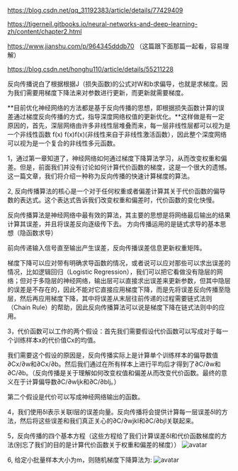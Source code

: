 https://blog.csdn.net/qq_31192383/article/details/77429409 

https://tigerneil.gitbooks.io/neural-networks-and-deep-learning-zh/content/chapter2.html

https://www.jianshu.com/p/964345dddb70 （这篇跟下面那篇一起看，容易理解）

https://blog.csdn.net/honghu110/article/details/55211228

反向传播说白了根据根据J（损失函数)的公式对W和b求偏导，也就是求梯度。因为我们需要用梯度下降法来对参数进行更新，而更新就需要梯度。

**目前优化神经网络的方法都是基于反向传播的思想，即根据损失函数计算的误差通过梯度反向传播的方式，指导深度网络权值的更新优化。**这样做是有一定原因的，首先，深层网络由许多非线性层堆叠而来，每一层非线性层都可以视为是一个非线性函数 f(x) f(x)f(x)(非线性来自于非线性激活函数），因此整个深度网络可以视为是一个复合的非线性多元函数。


1，通过第一章知道了，神经网络如何通过梯度下降算法学习，从而改变权重和偏差。但是，前面我们并没有讨论如何计算代价函数的梯度，这是一个很大的遗憾。这一篇文章，我们将介绍一种称为反向传播的快速计算梯度的算法。

2, 反向传播算法的核心是一个对于任何权重或者偏差计算其关于代价函数的偏导数的表达式。这个表达式告诉我们改变权重和偏差时，代价函数的变化快慢。

反向传播算法是神经网络中最有效的算法，其主要的思想是将网络最后输出的结果计算其误差，并且将误差反向逐级传下去。 方向传播运用的是链式求导的基本思想（隐函数求导）

前向传递输入信号直至输出产生误差，反向传播误差信息更新权重矩阵。

梯度下降可以应对带有明确求导函数的情况，或者说可以应对那些可以求出误差的情况，比如逻辑回归（Logistic Regression），我们可以把它看做没有隐层的网络；但对于多隐层的神经网络，输出层可以直接求出误差来更新参数，但其中隐层的误差是不存在的，因此不能对它直接应用梯度下降，而是先将误差反向传播至隐层，然后再应用梯度下降，其中将误差从末层往前传递的过程需要链式法则（Chain Rule）的帮助，因此反向传播算法可以说是梯度下降在链式法则中的应用。


3，代价函数可以工作的两个假设：首先我们需要假设代价函数可以写成对于每一个训练样本x的代价值Cx的均值。

我们需要这个假设的原因是，反向传播实际上是计算单个训练样本的偏导数值∂Cx/∂w和∂Cx/∂b。然后我们通过在所有样本上进行平均后才得到了∂C/∂w和∂C/∂b。（反向传播是关于理解如何改变权值和偏差从而改变代价函数。最终的意义在于计算偏导数∂C/∂wljk和∂C/∂blj。）

第二个假设是代价可以写成神经网络输出的函数。

4，我们使用δl表示关联l层的误差向量。反向传播将会提供计算每一层误差δl的方法，然后将这些误差和我们真正关心的∂C/∂wjkl和∂C/∂bjl关联起来。


5，反向传播的四个基本方程（这些方程给了我们计算误差δl和代价函数梯度的方法(别忘了我们的目的是计算代价函数关于权重和偏差的梯度））
![avatar](https://img-blog.csdn.net/20170829160050372?/2/text/aHR0cDovL2Jsb2cuY3Nkbi5uZXQvcXFfMzExOTIzODM=/font/5a6L5L2T/fontsize/400/fill/I0JBQkFCMA==/dissolve/70/gravity/SouthEast)

6, 给定小批量样本大小为m，则随机梯度下降算法为:
![avatar](https://img-blog.csdn.net/20170829162147969?/2/text/aHR0cDovL2Jsb2cuY3Nkbi5uZXQvcXFfMzExOTIzODM=/font/5a6L5L2T/fontsize/400/fill/I0JBQkFCMA==/dissolve/70/gravity/SouthEast)
